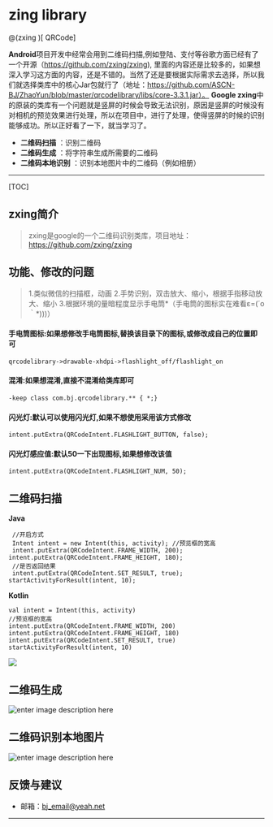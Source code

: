 # zing library

@(zxing  )[	QRCode]

**Android**项目开发中经常会用到二维码扫描,例如登陆、支付等谷歌方面已经有了一个开源（https://github.com/zxing/zxing), 里面的内容还是比较多的，如果想深入学习这方面的内容，还是不错的。当然了还是要根据实际需求去选择，所以我们就选择类库中的核心Jar包就行了（地址：https://github.com/ASCN-BJ/ZhaoYun/blob/master/qrcodelibrary/libs/core-3.3.1.jar）。
**Google zxing**中的原装的类库有一个问题就是竖屏的时候会导致无法识别，原因是竖屏的时候没有对相机的预览效果进行处理，所以在项目中，进行了处理，使得竖屏的时候的识别能够成功。所以正好看了一下，就当学习了。

- **二维码扫描** ：识别二维码
- **二维码生成** ：将字符串生成所需要的二维码
- **二维码本地识别** ：识别本地图片中的二维码（例如相册）

-------------------

[TOC]

## zxing简介

> zxing是google的一个二维码识别类库，项目地址：https://github.com/zxing/zxing
## 功能、修改的问题
> 1.类似微信的扫描框，动画
> 2.手势识别，双击放大、缩小，根据手指移动放大、缩小
> 3.根据环境的量暗程度显示手电筒*（手电筒的图标实在难看ε=(´ο｀*)))）

#### 手电筒图标:如果想修改手电筒图标,替换该目录下的图标,或修改成自己的位置即可
```
qrcodelibrary->drawable-xhdpi->flashlight_off/flashlight_on
```

#### 混淆:如果想混淆,直接不混淆给类库即可
```
-keep class com.bj.qrcodelibrary.** { *;}
```

#### 闪光灯:默认可以使用闪光灯,如果不想使用采用该方式修改
```
intent.putExtra(QRCodeIntent.FLASHLIGHT_BUTTON, false);
```

#### 闪光灯感应值:默认50一下出现图标,如果想修改该值
```
intent.putExtra(QRCodeIntent.FLASHLIGHT_NUM, 50);
```

## 二维码扫描
 **Java**
```
 //开启方式
 Intent intent = new Intent(this, activity); //预览框的宽高
 intent.putExtra(QRCodeIntent.FRAME_WIDTH, 200); intent.putExtra(QRCodeIntent.FRAME_HEIGHT, 180); 
 //是否返回结果
 intent.putExtra(QRCodeIntent.SET_RESULT, true); startActivityForResult(intent, 10);
 ```
 **Kotlin**
 ```
val intent = Intent(this, activity)
//预览框的宽高
intent.putExtra(QRCodeIntent.FRAME_WIDTH, 200)
intent.putExtra(QRCodeIntent.FRAME_HEIGHT, 180)
intent.putExtra(QRCodeIntent.SET_RESULT, true)
startActivityForResult(intent, 10)
 ```
 
![](https://github.com/ASCN-BJ/ZXingLibrary/blob/master/pic1.jpg)

## 二维码生成
![enter image description here](https://github.com/ASCN-BJ/ZXingLibrary/blob/master/pic2.png)

## 二维码识别本地图片
![enter image description here](https://github.com/ASCN-BJ/ZXingLibrary/blob/master/pic3.png)

## 反馈与建议
- 邮箱：<bj_email@yeah.net>


---------





